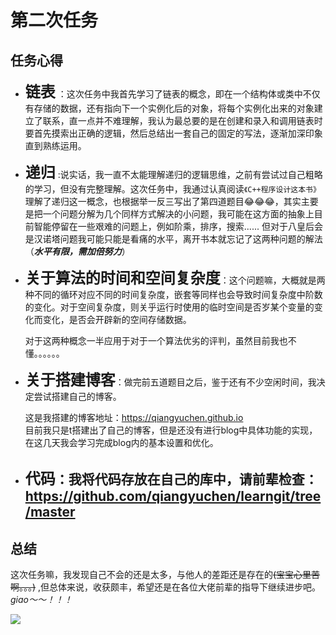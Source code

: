 # 第二次任务

## 任务心得

+ <font size=5>**链表**</font> ：这次任务中我首先学习了链表的概念，即在一个结构体或类中不仅有存储的数据，还有指向下一个实例化后的对象，将每个实例化出来的对象建立了联系，直一点并不难理解，我认为最总要的是在创建和录入和调用链表时要首先摸索出正确的逻辑，然后总结出一套自己的固定的写法，逐渐加深印象直到熟练运用。

+ <font size=5>**递归**</font> :说实话，我一直不太能理解递归的逻辑思维，之前有尝试过自己粗略的学习，但没有完整理解。这次任务中，我通过认真阅读`《C++程序设计这本书》` 理解了递归这一概念，也根据举一反三写出了第四道题目😂😂😂，其实主要是把一个问题分解为几个同样方式解决的小问题，我可能在这方面的抽象上目前智能停留在一些艰难的问题上，例如阶乘，排序，搜索...... 但对于八皇后会是汉诺塔问题我可能只能是看痛的水平，离开书本就忘记了这两种问题的解法（***水平有限，需加倍努力***）

+ <font size=5>**关于算法的时间和空间复杂度**</font>：这个问题嘛，大概就是两种不同的循环对应不同的时间复杂度，嵌套等同样也会导致时间复杂度中阶数的变化。对于空间复杂度，则关乎运行时使用的临时空间是否岁某个变量的变化而变化，是否会开辟新的空间存储数据。  

  对于这两种概念一半应用于对于一个算法优劣的评判，虽然目前我也不懂。。。。。。   

+ <font size=5>**关于搭建博客**</font>：做完前五道题目之后，鉴于还有不少空闲时间，我决定尝试搭建自己的博客。  

  这是我搭建的博客地址：https://qiangyuchen.github.io  
  目前我只是t搭建出了自己的博客，但是还没有进行blog中具体功能的实现，在这几天我会学习完成blog内的基本设置和优化。

+ <font size=5>**代码**</font>：我将代码存放在自己的库中，请前辈检查：https://github.com/qiangyuchen/learngit/tree/master
  ---
 ## 总结

  这次任务嘛，我发现自己不会的还是太多，与他人的差距还是存在的~~(宝宝心里苦啊。。。)~~ ,但总体来说，收获颇丰，希望还是在各位大佬前辈的指导下继续进步吧。*giao～～！！！* 

  ![](https://timgsa.baidu.com/timg?image&quality=80&size=b9999_10000&sec=1573325267301&di=4ccb019cb9b197279efca666529a5e06&imgtype=jpg&src=http%3A%2F%2Fimg.mp.sohu.com%2Fupload%2F20170616%2Fe4c403ec91934854b2717e562844305c.png)



 

